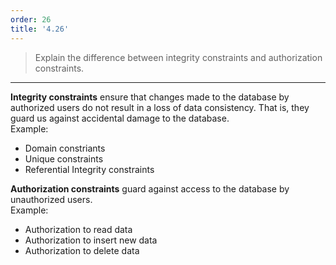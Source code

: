 ```yaml
---
order: 26
title: '4.26'
---
```

> Explain the difference between integrity constraints and authorization constraints. 

--------------------------------

**Integrity constraints** ensure that changes made to the database by authorized users
do not result in a loss of data consistency. That is, they guard us against accidental 
damage to the database.
<br> 
Example:
* Domain constriants
* Unique constraints
* Referential Integrity constraints

**Authorization constraints** guard against access to the database by unauthorized users. 
<br>
Example:
* Authorization to read data
* Authorization to insert new data
* Authorization to delete data